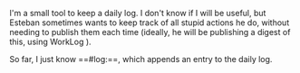 I'm a small tool to keep a daily log. 
I don't know if I will be useful, but Esteban sometimes wants to keep track of all stupid actions he do, without needing to publish them each time (ideally, he will be publishing a digest of this, using WorkLog ).

So far, I just know ==#log:==, which appends an entry to the daily log.
